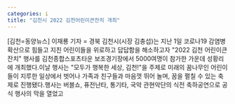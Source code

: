 ```yaml
---
categories: i
title: "김천시 2022 김천어린이큰잔치 개최"
---
```

[김천=동양뉴스] 이재룡 기자 = 경북 김천시(시장 김충섭)는 지난 1일 코로나19 감염병 확산으로 힘들고 지친 어린이들을 위로하고 답답함을 해소하고자 "2022 김천 어린이큰잔치" 행사를 김천종합스포츠타운 보조경기장에서 5000여명이 참가한 가운데 성황리에 개최했다.이날 행사는 "모두가 행복한 세상, 김천!"을 주제로 미래의 꿈나무인 어린이들이 지루한 일상에서 벗어나 가족과 친구들과 마음껏 뛰어 놀며, 꿈을 펼칠 수 있는 축제로 진행됐다.행사는 버블쇼, 퓨전난타, 통기타, 국악 관현악단의 식전 축하공연으로 공식 행사의 막을 열었고